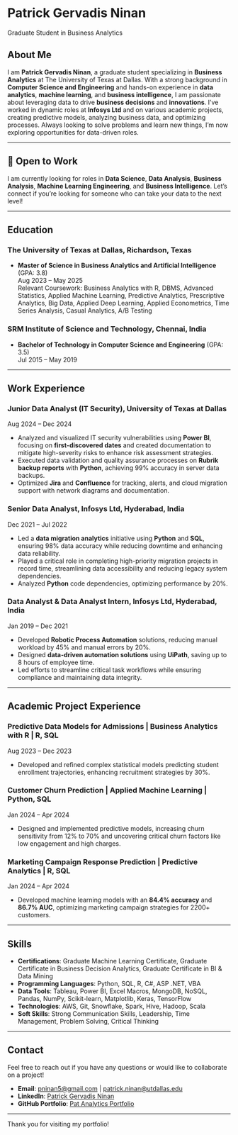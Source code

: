 # Patrick Gervadis Ninan
Graduate Student in Business Analytics

## About Me
I am **Patrick Gervadis Ninan**, a graduate student specializing in **Business Analytics** at The University of Texas at Dallas. With a strong background in **Computer Science and Engineering** and hands-on experience in **data analytics**, **machine learning**, and **business intelligence**, I am passionate about leveraging data to drive **business decisions** and **innovations**. I’ve worked in dynamic roles at **Infosys Ltd** and on various academic projects, creating predictive models, analyzing business data, and optimizing processes. Always looking to solve problems and learn new things, I’m now exploring opportunities for data-driven roles.

---

## 💼 Open to Work
I am currently looking for roles in **Data Science**, **Data Analysis**, **Business Analysis**, **Machine Learning Engineering**, and **Business Intelligence**. Let’s connect if you’re looking for someone who can take your data to the next level! 

---

## Education
### The University of Texas at Dallas, Richardson, Texas
- **Master of Science in Business Analytics and Artificial Intelligence** (GPA: 3.8)  
  Aug 2023 – May 2025  
  Relevant Coursework: Business Analytics with R, DBMS, Advanced Statistics, Applied Machine Learning, Predictive Analytics, Prescriptive Analytics, Big Data, Applied Deep Learning, Applied Econometrics, Time Series Analysis, Casual Analytics, A/B Testing

### SRM Institute of Science and Technology, Chennai, India
- **Bachelor of Technology in Computer Science and Engineering** (GPA: 3.5)  
  Jul 2015 – May 2019

---

## Work Experience
### Junior Data Analyst (IT Security), University of Texas at Dallas  
Aug 2024 – Dec 2024
- Analyzed and visualized IT security vulnerabilities using **Power BI**, focusing on **first-discovered dates** and created documentation to mitigate high-severity risks to enhance risk assessment strategies.
- Executed data validation and quality assurance processes on **Rubrik backup reports** with **Python**, achieving 99% accuracy in server data backups.
- Optimized **Jira** and **Confluence** for tracking, alerts, and cloud migration support with network diagrams and documentation.

### Senior Data Analyst, Infosys Ltd, Hyderabad, India  
Dec 2021 – Jul 2022
- Led a **data migration analytics** initiative using **Python** and **SQL**, ensuring 98% data accuracy while reducing downtime and enhancing data reliability.
- Played a critical role in completing high-priority migration projects in record time, streamlining data accessibility and reducing legacy system dependencies.
- Analyzed **Python** code dependencies, optimizing performance by 20%.

### Data Analyst & Data Analyst Intern, Infosys Ltd, Hyderabad, India  
Jan 2019 – Dec 2021
- Developed **Robotic Process Automation** solutions, reducing manual workload by 45% and manual errors by 20%.
- Designed **data-driven automation solutions** using **UiPath**, saving up to 8 hours of employee time.
- Led efforts to streamline critical task workflows while ensuring compliance and maintaining data integrity.

---

## Academic Project Experience
### Predictive Data Models for Admissions | Business Analytics with R | R, SQL  
Aug 2023 – Dec 2023
- Developed and refined complex statistical models predicting student enrollment trajectories, enhancing recruitment strategies by 30%.

### Customer Churn Prediction | Applied Machine Learning | Python, SQL  
Jan 2024 – Apr 2024
- Designed and implemented predictive models, increasing churn sensitivity from 12% to 70% and uncovering critical churn factors like low engagement and high charges.

### Marketing Campaign Response Prediction | Predictive Analytics | R, SQL  
Jan 2024 – Apr 2024
- Developed machine learning models with an **84.4% accuracy** and **86.7% AUC**, optimizing marketing campaign strategies for 2200+ customers.

---

## Skills
- **Certifications**: Graduate Machine Learning Certificate, Graduate Certificate in Business Decision Analytics, Graduate Certificate in BI & Data Mining
- **Programming Languages**: Python, SQL, R, C#, ASP .NET, VBA
- **Data Tools**: Tableau, Power BI, Excel Macros, MongoDB, NoSQL, Pandas, NumPy, Scikit-learn, Matplotlib, Keras, TensorFlow
- **Technologies**: AWS, Git, Snowflake, Spark, Hive, Hadoop, Scala
- **Soft Skills**: Strong Communication Skills, Leadership, Time Management, Problem Solving, Critical Thinking

---

## Contact
Feel free to reach out if you have any questions or would like to collaborate on a project!

- **Email**: [pninan5@gmail.com](mailto:pninan5@gmail.com) | [patrick.ninan@utdallas.edu](mailto:patrick.ninan@utdallas.edu)
- **LinkedIn**: [Patrick Gervadis Ninan](https://www.linkedin.com/in/patrick-gervadis-ninan/)
- **GitHub Portfolio**: [Pat Analytics Portfolio](https://github.com/pninan5/Pat_Analytics_Portfolio)

---

Thank you for visiting my portfolio!
